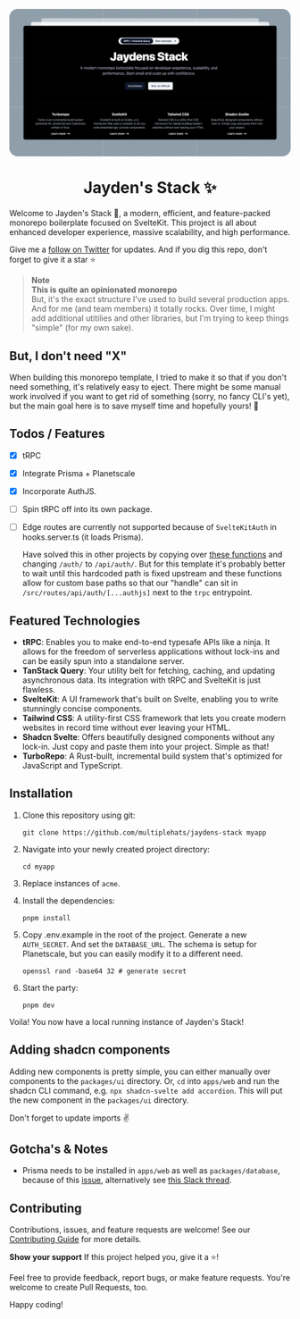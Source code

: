 <p align="center">
 <img align="center" src="https://github.com/multiplehats/jaydens-stack/blob/main/apps/web/static/opengraph.png" />
 <h1 align="center">
  Jayden's Stack ✨
 </h1>
</p>

Welcome to Jayden's Stack 👋, a modern, efficient, and feature-packed monorepo boilerplate focused on SvelteKit. This project is all about enhanced developer experience, massive scalability, and high performance.

Give me a [follow on Twitter](https://twitter.com/itschrisjayden) for updates. And if you dig this repo, don't forget to give it a star ⭐️

> **Note** <br> **This is quite an opinionated monorepo** <br> But, it's the exact structure I've used to build several production apps. And for me (and team members) it totally rocks. Over time, I might add additional utitilies and other libraries, but I'm trying to keep things "simple" (for my own sake).

## But, I don't need "X"
When building this monorepo template, I tried to make it so that if you don't need something, it's relatively easy to eject. There might be some manual work involved if you want to get rid of something (sorry, no fancy CLI's yet), but the main goal here is to save myself time and hopefully yours! 🎉

## Todos / Features

- [x] tRPC
- [x] Integrate Prisma + Planetscale
- [x] Incorporate AuthJS.
- [ ] Spin tRPC off into its own package.
- [ ] Edge routes are currently not supported because of `SvelteKitAuth` in hooks.server.ts (it loads Prisma).

  Have solved this in other projects by copying over [these functions](https://github.com/nextauthjs/next-auth/blob/50a88bb8783b3d81b29a567bf680a6fc6dcd6573/packages/frameworks-sveltekit/src/lib/client.ts#L37) and changing `/auth/` to `/api/auth/`. But for this template it's probably better to wait until this hardcoded path is fixed upstream and these functions allow for custom base paths so that our "handle" can sit in `/src/routes/api/auth/[...authjs]` next to the `trpc` entrypoint.

## Featured Technologies
- **tRPC**: Enables you to make end-to-end typesafe APIs like a ninja. It allows for the freedom of serverless applications without lock-ins and can be easily spun into a standalone server.
- **TanStack Query**: Your utility belt for fetching, caching, and updating asynchronous data. Its integration with tRPC and SvelteKit is just flawless.
- **SvelteKit**: A UI framework that's built on Svelte, enabling you to write stunningly concise components.
- **Tailwind CSS**: A utility-first CSS framework that lets you create modern websites in record time without ever leaving your HTML.
- **Shadcn Svelte**: Offers beautifully designed components without any lock-in. Just copy and paste them into your project. Simple as that!
- **TurboRepo**: A Rust-built, incremental build system that's optimized for JavaScript and TypeScript.

## Installation
1. Clone this repository using git:
   ```
   git clone https://github.com/multiplehats/jaydens-stack myapp
   ```
2. Navigate into your newly created project directory:
   ```
   cd myapp
   ```
3. Replace instances of `acme`.
4. Install the dependencies:
    ```
    pnpm install
    ```

5. Copy .env.example in the root of the project. Generate a new `AUTH_SECRET`. And set the `DATABASE_URL`. The schema is setup for Planetscale, but you can easily modify it to a different need.
   ```
   openssl rand -base64 32 # generate secret
   ```

6. Start the party:
    ```
    pnpm dev
    ```
Voila! You now have a local running instance of Jayden's Stack!

## Adding shadcn components

Adding new components is pretty simple, you can either manually over components to the `packages/ui` directory. Or, `cd` into `apps/web` and run the shadcn CLI command, e.g. `npx shadcn-svelte add accordion`. This will put the new component in the `packages/ui` directory.

Don't forget to update imports ✌️

## Gotcha's & Notes

- Prisma needs to be installed in `apps/web` as well as `packages/database`, because of this [issue](https://github.com/prisma/prisma/issues/6603), alternatively see [this Slack thread](https://prisma.slack.com/archives/CA491RJH0/p1677500075237659).

## Contributing
Contributions, issues, and feature requests are welcome! See our [Contributing Guide](CONTRIBUTING.md) for more details.

**Show your support**
If this project helped you, give it a ⭐️!

Feel free to provide feedback, report bugs, or make feature requests. You're welcome to create Pull Requests, too.

Happy coding!

